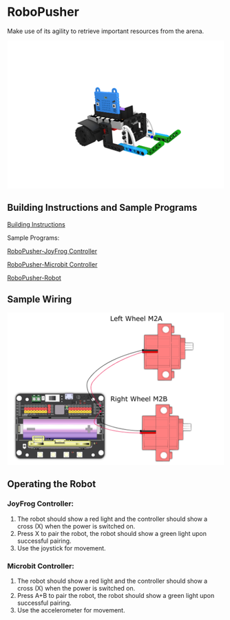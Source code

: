 # RoboPusher

Make use of its agility to retrieve important resources from the arena.

![](images/transport.png)

## Building Instructions and Sample Programs

[Building Instructions](https://bit.ly/12In1SumobotBuildingInstruction)

Sample Programs: 

[RoboPusher-JoyFrog Controller](https://makecode.microbit.org/_Rrh8fsVpUb17)

[RoboPusher-Microbit Controller](https://makecode.microbit.org/_diEUaYgt1Dhc)

[RoboPusher-Robot](https://makecode.microbit.org/_KpUhpri1K8za)

## Sample Wiring

![](images/transport_wire.png)

## Operating the Robot

### JoyFrog Controller:

1. The robot should show a red light and the controller should show a cross (X) when the power is switched on.
2. Press X to pair the robot, the robot should show a green light upon successful pairing.
3. Use the joystick for movement.

### Microbit Controller:

1. The robot should show a red light and the controller should show a cross (X) when the power is switched on.
2. Press A+B to pair the robot, the robot should show a green light upon successful pairing.
3. Use the accelerometer for movement.